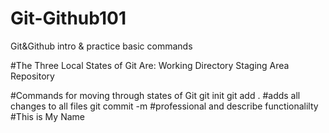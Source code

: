 # Git-Github101
Git&amp;Github intro &amp; practice basic commands

#The Three Local States of Git Are:
Working Directory
Staging Area
Repository

#Commands for moving through states of Git
git init
git add .
    #adds all changes to all files
git commit -m
    #professional and describe functionalilty
#This is My Name

